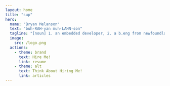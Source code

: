 ```yaml
---
layout: home
title: "sup"
hero:
  name: "Bryan Melanson"
  text: "buh-RAH-yan muh-LAHN-son"
  tagline: "[noun] 1. an embedded developer, 2. a b.eng from newfoundland, 3. slow-moving land mammal"
  image:
    src: /logo.png
  actions:
    - theme: brand
      text: Hire Me! 
      link: resume
    - theme: alt
      text: Think About Hiring Me!
      link: articles
---
```


